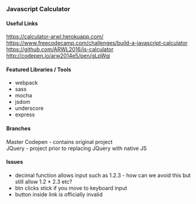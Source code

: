 ### Javascript Calculator

#### Useful Links
https://calculator-arwl.herokuapp.com/ 
https://www.freecodecamp.com/challenges/build-a-javascript-calculator  
https://github.com/ARWL2016/js-calculator   
http://codepen.io/arw2014e5/pen/gLpWgj   

#### Featured Libraries / Tools
- webpack 
- sass
- mocha 
- jsdom 
- underscore 
- express 

#### Branches 
Master
Codepen - contains original project  
JQuery - project prior to replacing JQuery with native JS

#### Issues 
- decimal function allows input such as 1.2.3 - how can we avoid this but still allow 1.2 * 2.3 etc? 
- btn clicks stick if you move to keyboard input 
- button inside link is officially invalid 
 
